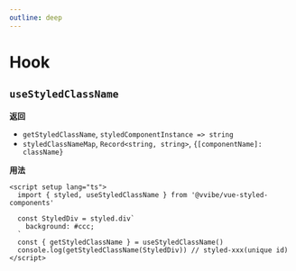 ```yaml
---
outline: deep
---
```


# Hook

## `useStyledClassName`

**返回**

- `getStyledClassName`, `styledComponentInstance => string`
- `styledClassNameMap`, `Record<string, string>`, `{[componentName]: className}`

**用法**

```vue
<script setup lang="ts">
  import { styled, useStyledClassName } from '@vvibe/vue-styled-components'

  const StyledDiv = styled.div`
    background: #ccc;
  `
  const { getStyledClassName } = useStyledClassName()
  console.log(getStyledClassName(StyledDiv)) // styled-xxx(unique id)
</script>
```